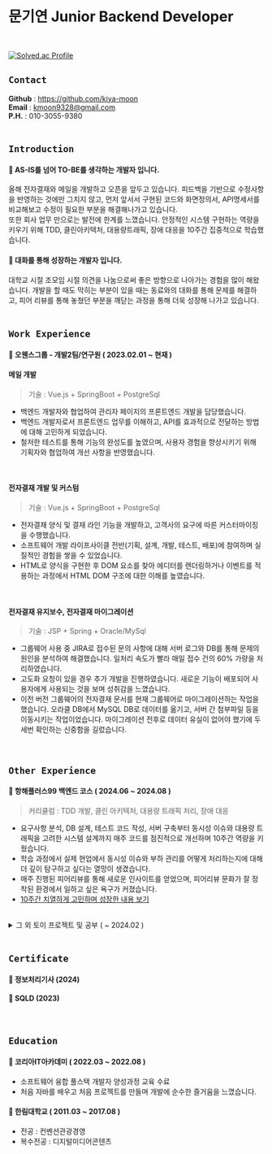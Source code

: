 # 문기연 Junior Backend Developer
<br /> 
  
[![Solved.ac Profile](http://mazassumnida.wtf/api/v2/generate_badge?boj=keeyeon)](https://solved.ac/keeyeon/)

## `Contact`
**Github** : https://github.com/kiya-moon<br />
**Email** : kmoon9328@gmail.com<br />
**P.H.** : 010-3055-9380<br />
<br />

## `Introduction`
#### 📌 AS-IS를 넘어 TO-BE를 생각하는 개발자 입니다.
올해 전자결재와 메일을 개발하고 오픈을 앞두고 있습니다. 피드백을 기반으로 수정사항을 반영하는 것에만 그치지 않고, 먼저 앞서서 구현된 코드와 화면정의서, API명세서를 비교해보고 수정이 필요한 부분을 해결해나가고 있습니다.<br />
또한 회사 업무 만으로는 발전에 한계를 느꼈습니다. 안정적인 시스템 구현하는 역량을 키우기 위해 TDD, 클린아키텍처, 대용량트래픽, 장애 대응을 10주간 집중적으로 학습했습니다.
#### 📌 대화를 통해 성장하는 개발자 입니다.
대학교 시절 조모임 시절 의견을 나눔으로써 좋은 방향으로 나아가는 경험을 많이 해왔습니다. 개발을 할 때도 막히는 부분이 있을 때는 동료와의 대화를 통해 문제를 해결하고, 피어 리뷰를 통해 놓쳤던 부분을 깨닫는 과정을 통해 더욱 성장해 나가고 있습니다.
<br /><br />     

## `Work Experience`
#### 📌 **오웬스그룹** - 개발2팀/연구원 ( 2023.02.01 ~ 현재 )
#### 메일 개발
> 기술 : Vue.js + SpringBoot + PostgreSql
- 백엔드 개발자와 협업하여 관리자 페이지의 프론트엔드 개발을 담당했습니다.
- 백엔드 개발자로서 프론트엔드 업무를 이해하고, API를 효과적으로 전달하는 방법에 대해 고민하게 되었습니다.
- 철저한 테스트를 통해 기능의 완성도를 높였으며, 사용자 경험을 향상시키기 위해 기획자와 협업하여 개선 사항을 반영했습니다.
<br />

#### 전자결재 개발 및 커스텀
> 기술 : Vue.js + SpringBoot + PostgreSql
- 전자결재 양식 및 결재 라인 기능을 개발하고, 고객사의 요구에 따른 커스터마이징을 수행했습니다.
- 소프트웨어 개발 라이프사이클 전반(기획, 설계, 개발, 테스트, 배포)에 참여하며 실질적인 경험을 쌓을 수 있었습니다.
- HTML로 양식을 구현한 후 DOM 요소를 찾아 에디터를 렌더링하거나 이벤트를 적용하는 과정에서 HTML DOM 구조에 대한 이해를 높였습니다.
<br />

#### 전자결재 유지보수, 전자결재 마이그레이션
> 기술 : JSP + Spring + Oracle/MySql
- 그룹웨어 사용 중 JIRA로 접수된 문의 사항에 대해 서버 로그와 DB를 통해 문제의 원인을 분석하여 해결했습니다. 일처리 속도가 빨라 매일 접수 건의 60% 가량을 처리하였습니다.
- 고도화 요청이 있을 경우 추가 개발을 진행하였습니다. 새로운 기능이 배포되어 사용자에게 사용되는 것을 보며 성취감을 느꼈습니다.
- 이전 버전 그룹웨어의 전자결재 문서를 현재 그룹웨어로 마이그레이션하는 작업을 했습니다. 오라클 DB에서 MySQL DB로 데이터를 옮기고, 서버 간 첨부파일 등을 이동시키는 작업이었습니다. 마이그레이션 전후로 데이터 유실이 없어야 했기에 두 세번 확인하는 신중함을 길렀습니다.
<br />  

## `Other Experience`
#### 📌 항해플러스99 백엔드 코스 ( 2024.06 ~ 2024.08 )
> 커리큘럼 : TDD 개발, 클린 아키텍처, 대용량 트래픽 처리, 장애 대응
- 요구사항 분석, DB 설계, 테스트 코드 작성, 서버 구축부터 동시성 이슈와 대용량 트래픽을 고려한 시스템 설계까지 매주 코드를 점진적으로 개선하며 10주간 역량을 키웠습니다.
- 학습 과정에서 실제 현업에서 동시성 이슈와 부하 관리를 어떻게 처리하는지에 대해 더 깊이 탐구하고 싶다는 열망이 생겼습니다.
- 매주 진행된 피어리뷰를 통해 새로운 인사이트를 얻었으며, 피어리뷰 문화가 잘 정착된 환경에서 일하고 싶은 욕구가 커졌습니다.
- [10주간 치열하게 고민하며 성장한 내용 보기](https://github.com/kiya-moon/hanghaePlus_2024/blob/49313d8f5f7c7295f3da8223e73e764ab4d461cf/3w_ticketing/%EC%BD%98%EC%84%9C%ED%8A%B8%20%ED%8B%B0%EC%BC%93%ED%8C%85%20%EC%84%9C%EB%B9%84%EC%8A%A4%20README.md)
<br />

<details>
<summary>그 외 토이 프로젝트 및 공부 ( ~ 2024.02 )</summary>  

#### 📌 팀 프로젝트 - 휴대폰 판매 사이트 MZT ( 2023.11 ~ 2024.02, 3명 )
> 기술 : JAVA, Spring Boot, JPA, HTML5, CSS3, JavaScript
- 회원삭제 시 회원 테이블과 주문 테이블이 외래키 관계여서 이슈가 발생했습니다. CASCADE를 사용할 수도 있었지만 데이터 정합성에 문제가 생길 것을 염려해 주문 테이블과 회원 테이블에서 각각 데이터를 차례대로 삭제하는 방법을 택했습니다. 현재 시점에서는 아쉬움이 많이 남는 프로젝트 입니다. 
- [프로젝트 상세 설명](https://github.com/kiya-moon/MZTelecom.git)

#### 📌 Vue.js 공부 ( 2023.11 ~ 2023.12 ) 

#### 📌 팀 프로젝트 - 런드리고 웹사이트 ( 2022.08 ~ 2022.10, 4명)
> 기술 : JAVA, SPRING, MyBatis, MySQL, HTML5, CSS3, JavaScript<br>
- 웹사이트로도 빨래를 신청할 수 있는 기능을 구현하여 사용자 접근성이 향상을 목표로 웹사이트 버전을 제작했습니다.
- [프로젝트 상세 설명](https://github.com/kiya-moon/Laundrygo_project.git)

#### 📌 스프링의 정석 - 남궁성 ( 2022.08 ~ 2022.09 )
- 학원에서 배운 내용이 부족하다고 느껴, 동기들과 함께 스터디를 구성해 스프링 프레임워크의 심화 학습을 진행했습니다.

#### 📌 팀 프로젝트 - 여행플래너 ( 2022.05 ~ 2022.07, 7명 )
> 기술 : JAVA8, MyBatis, Oracle, HTML5, CSS3, JQuery, JavaScript, JSP(MVC2), OpenAPI<br>
- 학원 졸업 프로젝트로 여행 플래너 웹사이트를 개발했습니다.
- [프로젝트 상세 설명](https://github.com/kiya-moon/JSP-project.git)
  
#### 📌 팀 프로젝트 - 주차 정산 프로그램 ( 2022.05 ~ 2022.06, 5명 )
> 기술 : JAVA8, JDBC, Oracle<br>
- 학원에서 배운 JDBC를 활용해서 간단한 토이프로젝트를 동기들과 따로 진행해보며 공부했습니다.
- [프로젝트 상세 설명](https://github.com/kiya-moon/Second-Java-Project.git)
    
#### 📌 CS 발표 <OSI 7Layers>
- 학원에서 지원하여 OSI 7계층에 대해 공부하고 발표했습니다.
- [상세보기](https://turtlemoon.tistory.com/118)
     
#### 📌 개인 프로젝트 - 방 탈출 게임 ( 2022.04 )
> 기술 : JAVA8
- 자바로 처음 만들어본 프로젝트입니다.
- [프로젝트 상세 설명](https://turtlemoon.tistory.com/65?category=1091485t)
      
#### 📌 수업 복습 및 백준 문제 풀이 스터디 ( 2022.03 )
<br />
</details>
<br />

## `Certificate`
#### 📌 정보처리기사 (2024)
#### 📌 SQLD (2023)
<br />    

## `Education`
#### 📌 코리아IT아카데미 ( 2022.03 ~ 2022.08 )
- 소프트웨어 융합 풀스택 개발자 양성과정 교육 수료
- 처음 자바를 배우고 처음 프로젝트를 만들며 개발에 순수한 즐거움을 느꼈습니다.

#### 📌 한림대학교 ( 2011.03 ~ 2017.08 )
- 전공 : 컨벤션관광경영
- 복수전공 : 디지털미디어콘텐츠
